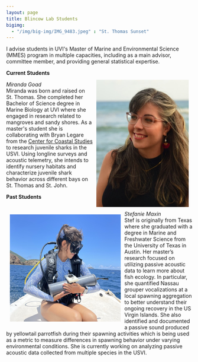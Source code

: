 ```yaml
---
layout: page
title: Blincow Lab Students
bigimg:
  - "/img/big-img/IMG_9483.jpeg" : "St. Thomas Sunset"
---
```


I advise students in UVI's Master of Marine and Environmental Science (MMES) program in multiple capacities, including as a main advisor, committee member, and providing general statistical expertise.   

**Current Students**  
<img style="padding: 10px" align = "right" width = "250" src="/img/big-img/Goad.jpg">  

*Miranda Goad*  
Miranda was born and raised on St. Thomas. She completed her Bachelor of Science degree in Marine Biology at UVI where she engaged in research related to mangroves and sandy shores. As a master's student she is collaborating with Bryan Legare from the [Center for Coastal Studies](https://coastalstudies.org/) to research juvenile sharks in the USVI. Using longline surveys and acoustic telemetry, she intends to identify nursery habitats and characterize juvenile shark behavior across different bays on St. Thomas and St. John.

**Past Students**  
  
<img style="padding: 10px" align = "left" width = "300" src="/img/big-img/stef.jpeg"> 

*Stefanie Maxin*  
Stef is originally from Texas where she graduated with a degree in Marine and Freshwater Science from the University of Texas in Austin. Her master’s research focused on utilizing passive acoustic data to learn more about fish ecology. In particular, she quantified Nassau grouper vocalizations at a local spawning aggregation to better understand their ongoing recovery in the US Virgin Islands. She also identified and documented a passive sound produced by yellowtail parrotfish during their spawning activities which is being used as a metric to measure differences in spawning behavior under varying environmental conditions. She is currently working on analyzing passive acoustic data collected from multiple species in the USVI.  

<br clear="left"/>
        
      
